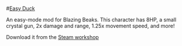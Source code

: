 #[Easy Duck](https://steamcommunity.com/sharedfiles/filedetails/?id=2583428025)

An easy-mode mod for Blazing Beaks. This character has 8HP, a small crystal gun, 2x damage and range, 1.25x movement speed, and more!

Download it from the [Steam workshop](https://steamcommunity.com/sharedfiles/filedetails/?id=2583428025)

